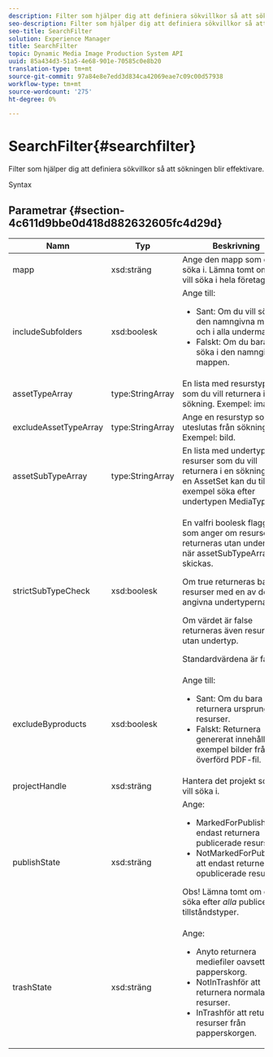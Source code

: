 ```yaml
---
description: Filter som hjälper dig att definiera sökvillkor så att sökningen blir effektivare.
seo-description: Filter som hjälper dig att definiera sökvillkor så att sökningen blir effektivare.
seo-title: SearchFilter
solution: Experience Manager
title: SearchFilter
topic: Dynamic Media Image Production System API
uuid: 85a434d3-51a5-4e68-901e-70585c0e8b20
translation-type: tm+mt
source-git-commit: 97a84e8e7edd3d834ca42069eae7c09c00d57938
workflow-type: tm+mt
source-wordcount: '275'
ht-degree: 0%

---
```



# SearchFilter{#searchfilter}

Filter som hjälper dig att definiera sökvillkor så att sökningen blir effektivare.

Syntax

## Parametrar {#section-4c611d9bbe0d418d882632605fc4d29d}

<table id="table_57CEE262A33A4E898C6AFB30C93FD874"> 
 <thead> 
  <tr> 
   <th colname="col1" class="entry"> Namn </th> 
   <th colname="col2" class="entry"> Typ </th> 
   <th colname="col3" class="entry"> Beskrivning </th> 
  </tr> 
 </thead>
 <tbody> 
  <tr> 
   <td colname="col1"> <span class="codeph"> <span class="varname"> mapp</span> </span> </td> 
   <td colname="col2"> <span class="codeph"> xsd:sträng</span> </td> 
   <td colname="col3"> Ange den mapp som du vill söka i. Lämna tomt om du vill söka i hela företaget. </td> 
  </tr> 
  <tr> 
   <td colname="col1"> <span class="codeph"> <span class="varname"> includeSubfolders</span> </span> </td> 
   <td colname="col2"> <span class="codeph"> xsd:boolesk</span> </td> 
   <td colname="col3">Ange till: 
    <ul id="ul_BD8686943BD14D05A21C00192D4D70D3"> 
     <li id="li_B6A6DE5AAEFF4A80A8413B4785A88222"><span class="codeph"> Sant</span>: Om du vill söka i den namngivna mappen och i alla undermappar. </li> 
     <li id="li_10A581F98B4847ED8EBE4AECC3AD70A8"><span class="codeph"> Falskt</span>: Om du bara vill söka i den namngivna mappen. </li> 
    </ul> </td> 
  </tr> 
  <tr> 
   <td colname="col1"> <span class="codeph"> <span class="varname"> assetTypeArray</span> </span> </td> 
   <td colname="col2"> <span class="codeph"> type:StringArray</span> </td> 
   <td colname="col3">En lista med resurstyper som du vill returnera i en sökning. Exempel: <span class="codeph"> image</span>. </td> 
  </tr> 
  <tr> 
   <td colname="col1"> <span class="codeph"> <span class="varname"> excludeAssetTypeArray</span> </span> </td> 
   <td colname="col2"> <span class="codeph"> type:StringArray</span> </td> 
   <td colname="col3"> Ange en resurstyp som ska uteslutas från sökningen. Exempel: bild. </td> 
  </tr> 
  <tr> 
   <td colname="col1"> <span class="codeph"> <span class="varname"> assetSubTypeArray</span> </span> </td> 
   <td colname="col2"> <span class="codeph"> type:StringArray</span> </td> 
   <td colname="col3">En lista med undertyper av resurser som du vill returnera i en sökning. För en <span class="codeph"> AssetSet</span> kan du till exempel söka efter undertypen <span class="codeph"> MediaType</span>. </td> 
  </tr> 
  <tr> 
   <td colname="col1"><span class="codeph"><span class="varname"> strictSubTypeCheck</span></span> </td> 
   <td colname="col2"><span class="codeph"> xsd:boolesk</span> </td> 
   <td colname="col3"> <p>En valfri boolesk flagga som anger om resurser ska returneras utan undertyp när <span class="codeph"> assetSubTypeArray</span> skickas. </p> <p>Om true returneras bara resurser med en av de angivna undertyperna. </p> <p>Om värdet är false returneras även resurser utan undertyp. </p> <p>Standardvärdena är false. </p> </td> 
  </tr> 
  <tr> 
   <td colname="col1"> <span class="codeph"> <span class="varname"> excludeByproducts</span> </span> </td> 
   <td colname="col2"> <span class="codeph"> xsd:boolesk</span> </td> 
   <td colname="col3">Ange till: 
    <ul id="ul_8C164A5D9F0F43968C86A67FA6884F35"> 
     <li id="li_D8009688FF2C439D98D6C1052C1A6CBE"><span class="codeph"> Sant</span>: Om du bara vill returnera ursprungliga resurser. </li> 
     <li id="li_4970226BF0FF42388CAE4415FB63AF16"><span class="codeph"> Falskt</span>: Returnera genererat innehåll. Till exempel bilder från en överförd PDF-fil. </li> 
    </ul> </td> 
  </tr> 
  <tr> 
   <td colname="col1"> <span class="codeph"> <span class="varname"> projectHandle</span> </span> </td> 
   <td colname="col2"> <span class="codeph"> xsd:sträng</span> </td> 
   <td colname="col3"> Hantera det projekt som du vill söka i. </td> 
  </tr> 
  <tr> 
   <td colname="col1"> <span class="codeph"> <span class="varname"> publishState</span> </span> </td> 
   <td colname="col2"> <span class="codeph"> xsd:sträng</span> </td> 
   <td colname="col3">Ange: 
    <ul id="ul_96FFEE28F7624C1FB0356776B4C7CD53"> 
     <li id="li_DCB07288E5F44E05A4D83D3F34B0E08E"><span class="codeph"> MarkedForPublishför </span> att endast returnera publicerade resurser. </li> 
     <li id="li_9A9A852248DB490DB958AE986DF02672"><span class="codeph"> </span> NotMarkedForPublishför att endast returnera opublicerade resurser. </li> 
    </ul> <p>Obs! Lämna tomt om du vill söka efter <i>alla</i> publicerade tillståndstyper. </p> </td> 
  </tr> 
  <tr> 
   <td colname="col1"> <span class="codeph"> <span class="varname"> trashState</span> </span> </td> 
   <td colname="col2"> <span class="codeph"> xsd:sträng</span> </td> 
   <td colname="col3">Ange: 
    <ul id="ul_D31B903FA8DA4CFFABAFABA3D8DA91EC"> 
     <li id="li_E4386C8260E64F0BAFE5BA57FF788E48"><span class="codeph"> </span> Anyto returnera mediefiler oavsett deras papperskorg. </li> 
     <li id="li_0B8933FE18C643828075EC8CE8C0223C"><span class="codeph"> </span> NotInTrashför att returnera normala resurser. </li> 
     <li id="li_A1F46A0762FA4D4BA9F7247338238DC6"><span class="codeph"> </span> InTrashför att returnera resurser från papperskorgen. </li> 
    </ul> </td> 
  </tr> 
 </tbody> 
</table>

